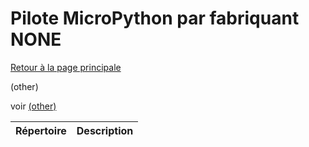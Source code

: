 # Pilote MicroPython par fabriquant NONE
[Retour à la page principale](../../readme.md)

(other)

voir
[(other)]()
<table>
<thead>
  <th>Répertoire</th><th>Description</th>
</thead>
<tbody>
</tbody>
</table>
